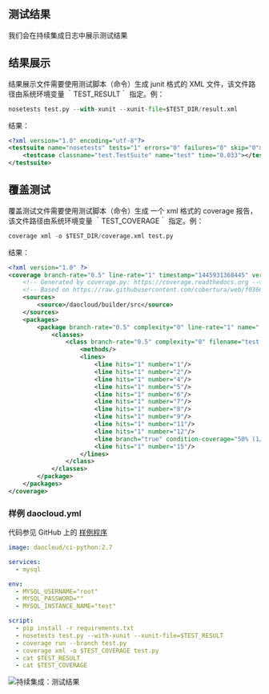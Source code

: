 ## 测试结果

我们会在持续集成日志中展示测试结果

## 结果展示

结果展示文件需要使用测试脚本（命令）生成 junit 格式的 XML 文件，该文件路径由系统环境变量 ｀TEST_RESULT｀ 指定。例：


```python
nosetests test.py --with-xunit --xunit-file=$TEST_DIR/result.xml
```

结果：

```xml
<?xml version="1.0" encoding="utf-8"?>
<testsuite name="nosetests" tests="1" errors="0" failures="0" skip="0">
    <testcase classname="test.TestSuite" name="test" time="0.033"></testcase>
</testsuite>
```

## 覆盖测试

覆盖测试文件需要使用测试脚本（命令）生成 一个 xml 格式的 coverage 报告，该文件路径由系统环境变量 ｀TEST_COVERAGE｀ 指定。例：

```python
coverage xml -o $TEST_DIR/coverage.xml test.py

```

结果：
```xml
<?xml version="1.0" ?>
<coverage branch-rate="0.5" line-rate="1" timestamp="1445931368445" version="4.0.1">
    <!-- Generated by coverage.py: https://coverage.readthedocs.org -->
    <!-- Based on https://raw.githubusercontent.com/cobertura/web/f0366e5e2cf18f111cbd61fc34ef720a6584ba02/htdocs/xml/coverage-03.dtd -->
    <sources>
        <source>/daocloud/builder/src</source>
    </sources>
    <packages>
        <package branch-rate="0.5" complexity="0" line-rate="1" name=".">
            <classes>
                <class branch-rate="0.5" complexity="0" filename="test.py" line-rate="1" name="test.py">
                    <methods/>
                    <lines>
                        <line hits="1" number="1"/>
                        <line hits="1" number="2"/>
                        <line hits="1" number="4"/>
                        <line hits="1" number="5"/>
                        <line hits="1" number="6"/>
                        <line hits="1" number="7"/>
                        <line hits="1" number="8"/>
                        <line hits="1" number="9"/>
                        <line hits="1" number="11"/>
                        <line hits="1" number="12"/>
                        <line branch="true" condition-coverage="50% (1/2)" hits="1" missing-branches="exit" number="14"/>
                        <line hits="1" number="15"/>
                    </lines>
                </class>
            </classes>
        </package>
    </packages>
</coverage>
```


### 样例 daocloud.yml

代码参见 GitHub 上的 [样例程序](https://github.com/DaoCloud/python-mysql-sample) 

```yaml
image: daocloud/ci-python:2.7

services:
  - mysql

env:
  - MYSQL_USERNAME="root"
  - MYSQL_PASSWORD=""
  - MYSQL_INSTANCE_NAME="test"

script:
  - pip install -r requirements.txt
  - nosetests test.py --with-xunit --xunit-file=$TEST_RESULT
  - coverage run --branch test.py
  - coverage xml -o $TEST_COVERAGE test.py
  - cat $TEST_RESULT
  - cat $TEST_COVERAGE

```

![持续集成：测试结果](/img/screenshots/features/build-flows/test-result.png)
